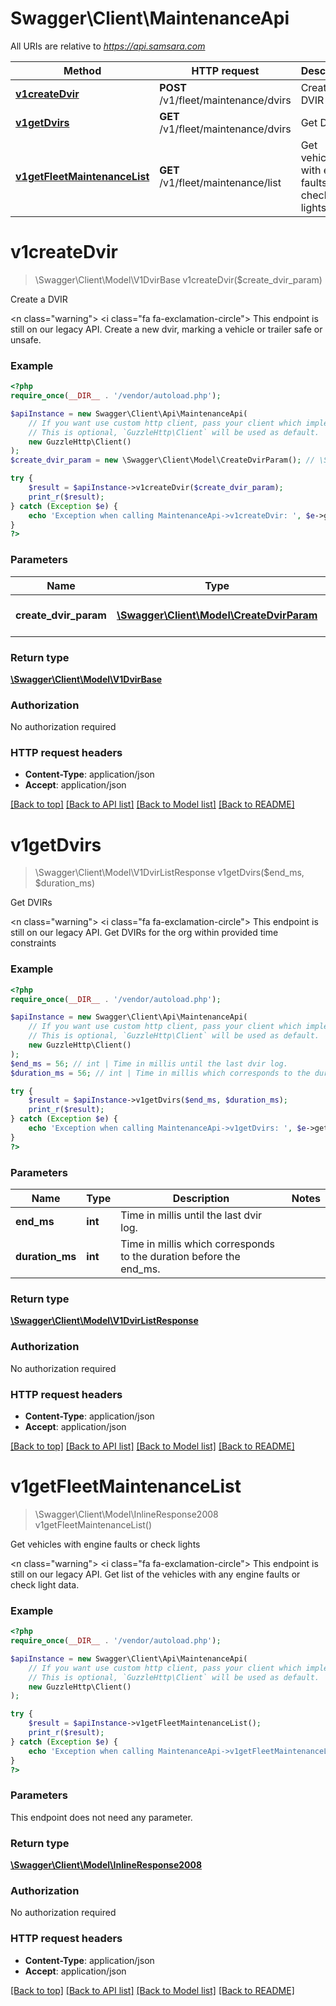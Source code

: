 # Swagger\Client\MaintenanceApi

All URIs are relative to *https://api.samsara.com*

Method | HTTP request | Description
------------- | ------------- | -------------
[**v1createDvir**](MaintenanceApi.md#v1createDvir) | **POST** /v1/fleet/maintenance/dvirs | Create a DVIR
[**v1getDvirs**](MaintenanceApi.md#v1getDvirs) | **GET** /v1/fleet/maintenance/dvirs | Get DVIRs
[**v1getFleetMaintenanceList**](MaintenanceApi.md#v1getFleetMaintenanceList) | **GET** /v1/fleet/maintenance/list | Get vehicles with engine faults or check lights


# **v1createDvir**
> \Swagger\Client\Model\V1DvirBase v1createDvir($create_dvir_param)

Create a DVIR

<n class=\"warning\"> <nh> <i class=\"fa fa-exclamation-circle\"></i> This endpoint is still on our legacy API. </nh> </n>  Create a new dvir, marking a vehicle or trailer safe or unsafe.

### Example
```php
<?php
require_once(__DIR__ . '/vendor/autoload.php');

$apiInstance = new Swagger\Client\Api\MaintenanceApi(
    // If you want use custom http client, pass your client which implements `GuzzleHttp\ClientInterface`.
    // This is optional, `GuzzleHttp\Client` will be used as default.
    new GuzzleHttp\Client()
);
$create_dvir_param = new \Swagger\Client\Model\CreateDvirParam(); // \Swagger\Client\Model\CreateDvirParam | DVIR creation body

try {
    $result = $apiInstance->v1createDvir($create_dvir_param);
    print_r($result);
} catch (Exception $e) {
    echo 'Exception when calling MaintenanceApi->v1createDvir: ', $e->getMessage(), PHP_EOL;
}
?>
```

### Parameters

Name | Type | Description  | Notes
------------- | ------------- | ------------- | -------------
 **create_dvir_param** | [**\Swagger\Client\Model\CreateDvirParam**](../Model/CreateDvirParam.md)| DVIR creation body |

### Return type

[**\Swagger\Client\Model\V1DvirBase**](../Model/V1DvirBase.md)

### Authorization

No authorization required

### HTTP request headers

 - **Content-Type**: application/json
 - **Accept**: application/json

[[Back to top]](#) [[Back to API list]](../../README.md#documentation-for-api-endpoints) [[Back to Model list]](../../README.md#documentation-for-models) [[Back to README]](../../README.md)

# **v1getDvirs**
> \Swagger\Client\Model\V1DvirListResponse v1getDvirs($end_ms, $duration_ms)

Get DVIRs

<n class=\"warning\"> <nh> <i class=\"fa fa-exclamation-circle\"></i> This endpoint is still on our legacy API. </nh> </n>  Get DVIRs for the org within provided time constraints

### Example
```php
<?php
require_once(__DIR__ . '/vendor/autoload.php');

$apiInstance = new Swagger\Client\Api\MaintenanceApi(
    // If you want use custom http client, pass your client which implements `GuzzleHttp\ClientInterface`.
    // This is optional, `GuzzleHttp\Client` will be used as default.
    new GuzzleHttp\Client()
);
$end_ms = 56; // int | Time in millis until the last dvir log.
$duration_ms = 56; // int | Time in millis which corresponds to the duration before the end_ms.

try {
    $result = $apiInstance->v1getDvirs($end_ms, $duration_ms);
    print_r($result);
} catch (Exception $e) {
    echo 'Exception when calling MaintenanceApi->v1getDvirs: ', $e->getMessage(), PHP_EOL;
}
?>
```

### Parameters

Name | Type | Description  | Notes
------------- | ------------- | ------------- | -------------
 **end_ms** | **int**| Time in millis until the last dvir log. |
 **duration_ms** | **int**| Time in millis which corresponds to the duration before the end_ms. |

### Return type

[**\Swagger\Client\Model\V1DvirListResponse**](../Model/V1DvirListResponse.md)

### Authorization

No authorization required

### HTTP request headers

 - **Content-Type**: application/json
 - **Accept**: application/json

[[Back to top]](#) [[Back to API list]](../../README.md#documentation-for-api-endpoints) [[Back to Model list]](../../README.md#documentation-for-models) [[Back to README]](../../README.md)

# **v1getFleetMaintenanceList**
> \Swagger\Client\Model\InlineResponse2008 v1getFleetMaintenanceList()

Get vehicles with engine faults or check lights

<n class=\"warning\"> <nh> <i class=\"fa fa-exclamation-circle\"></i> This endpoint is still on our legacy API. </nh> </n>  Get list of the vehicles with any engine faults or check light data.

### Example
```php
<?php
require_once(__DIR__ . '/vendor/autoload.php');

$apiInstance = new Swagger\Client\Api\MaintenanceApi(
    // If you want use custom http client, pass your client which implements `GuzzleHttp\ClientInterface`.
    // This is optional, `GuzzleHttp\Client` will be used as default.
    new GuzzleHttp\Client()
);

try {
    $result = $apiInstance->v1getFleetMaintenanceList();
    print_r($result);
} catch (Exception $e) {
    echo 'Exception when calling MaintenanceApi->v1getFleetMaintenanceList: ', $e->getMessage(), PHP_EOL;
}
?>
```

### Parameters
This endpoint does not need any parameter.

### Return type

[**\Swagger\Client\Model\InlineResponse2008**](../Model/InlineResponse2008.md)

### Authorization

No authorization required

### HTTP request headers

 - **Content-Type**: application/json
 - **Accept**: application/json

[[Back to top]](#) [[Back to API list]](../../README.md#documentation-for-api-endpoints) [[Back to Model list]](../../README.md#documentation-for-models) [[Back to README]](../../README.md)

